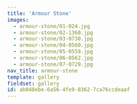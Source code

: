 ```yaml
---
title: 'Armour Stone'
images:
  - armour-stone/01-024.jpg
  - armour-stone/02-1360.jpg
  - armour-stone/03-0730.jpg
  - armour-stone/04-0560.jpg
  - armour-stone/05-0559.jpg
  - armour-stone/06-0562.jpg
  - armour-stone/07-0729.jpg
nav_title: armour-stone
template: gallery
fieldset: gallery
id: ab048ebe-6a56-4fe9-8362-7ca76ccdeaaf
---
```

